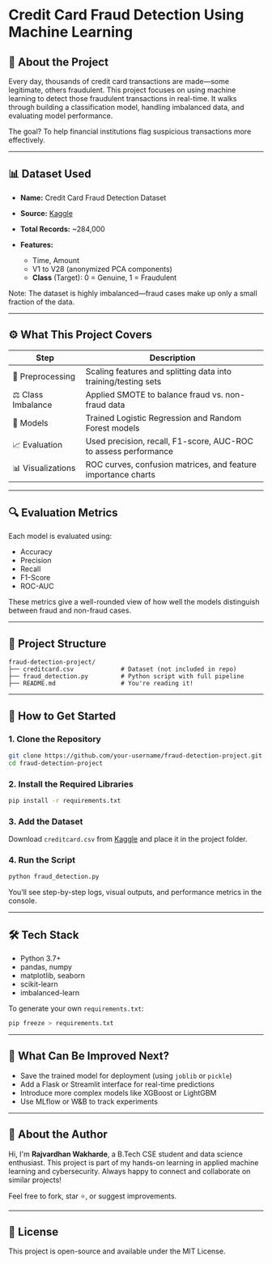 # Credit Card Fraud Detection Using Machine Learning

## 🧠 About the Project

Every day, thousands of credit card transactions are made—some legitimate, others fraudulent. This project focuses on using machine learning to detect those fraudulent transactions in real-time. It walks through building a classification model, handling imbalanced data, and evaluating model performance.

The goal? To help financial institutions flag suspicious transactions more effectively.

---

## 📊 Dataset Used

* **Name:** Credit Card Fraud Detection Dataset
* **Source:** [Kaggle](https://www.kaggle.com/mlg-ulb/creditcardfraud)
* **Total Records:** \~284,000
* **Features:**

  * Time, Amount
  * V1 to V28 (anonymized PCA components)
  * **Class** (Target): 0 = Genuine, 1 = Fraudulent

Note: The dataset is highly imbalanced—fraud cases make up only a small fraction of the data.

---

## ⚙️ What This Project Covers

| Step               | Description                                                     |
| ------------------ | --------------------------------------------------------------- |
| 🧹 Preprocessing   | Scaling features and splitting data into training/testing sets  |
| ⚖️ Class Imbalance | Applied SMOTE to balance fraud vs. non-fraud data               |
| 🤖 Models          | Trained Logistic Regression and Random Forest models            |
| 📈 Evaluation      | Used precision, recall, F1-score, AUC-ROC to assess performance |
| 📊 Visualizations  | ROC curves, confusion matrices, and feature importance charts   |

---

## 🔍 Evaluation Metrics

Each model is evaluated using:

* Accuracy
* Precision
* Recall
* F1-Score
* ROC-AUC

These metrics give a well-rounded view of how well the models distinguish between fraud and non-fraud cases.

---

## 📁 Project Structure

```
fraud-detection-project/
├── creditcard.csv             # Dataset (not included in repo)
├── fraud_detection.py         # Python script with full pipeline
├── README.md                  # You're reading it!
```

---

## 🚀 How to Get Started

### 1. Clone the Repository

```bash
git clone https://github.com/your-username/fraud-detection-project.git
cd fraud-detection-project
```

### 2. Install the Required Libraries

```bash
pip install -r requirements.txt
```

### 3. Add the Dataset

Download `creditcard.csv` from [Kaggle](https://www.kaggle.com/mlg-ulb/creditcardfraud) and place it in the project folder.

### 4. Run the Script

```bash
python fraud_detection.py
```

You’ll see step-by-step logs, visual outputs, and performance metrics in the console.

---

## 🛠️ Tech Stack

* Python 3.7+
* pandas, numpy
* matplotlib, seaborn
* scikit-learn
* imbalanced-learn

To generate your own `requirements.txt`:

```bash
pip freeze > requirements.txt
```

---

## 📌 What Can Be Improved Next?

* Save the trained model for deployment (using `joblib` or `pickle`)
* Add a Flask or Streamlit interface for real-time predictions
* Introduce more complex models like XGBoost or LightGBM
* Use MLflow or W\&B to track experiments

---

## 👤 About the Author

Hi, I'm **Rajvardhan Wakharde**, a B.Tech CSE student and data science enthusiast. This project is part of my hands-on learning in applied machine learning and cybersecurity. Always happy to connect and collaborate on similar projects!

Feel free to fork, star ⭐, or suggest improvements.

---

## 📄 License

This project is open-source and available under the MIT License.
